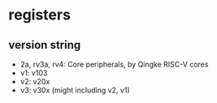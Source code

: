 # registers

## version string

- 2a, rv3a, rv4: Core peripherals, by Qingke RISC-V cores
- v1: v103
- v2: v20x
- v3: v30x (might including v2, v1)
